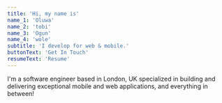 ```yaml
---
title: 'Hi, my name is'
name_1: 'Oluwa'
name_2: 'tobi'
name_3: 'Ogun'
name_4: 'wole'
subtitle: 'I develop for web & mobile.'
buttonText: 'Get In Touch'
resumeText: 'Resume'
---
```


I'm a software engineer based in London, UK specialized in building and delivering exceptional mobile and web applications, and everything in between!
